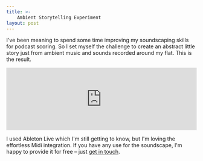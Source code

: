 ```yaml
---
title: >-
    Ambient Storytelling Experiment
layout: post
---
```

I've been meaning to spend some time improving my soundscaping skills for podcast scoring. So I set myself the challenge to create an abstract little story just from ambient music and sounds recorded around my flat. This is the result.

<iframe width="100%" height="166" scrolling="no" frameborder="no" allow="autoplay" src="https://w.soundcloud.com/player/?url=https%3A//api.soundcloud.com/tracks/825147007&color=%23645f54&auto_play=false&hide_related=true&show_comments=false&show_user=true&show_reposts=false&show_teaser=false"></iframe>

I used Ableton Live which I'm still getting to know, but I'm loving the effortless Midi integration. If you have any use for the soundscape, I'm happy to provide it for free – just [get in touch](mailto:hi@serafindinges.com).
